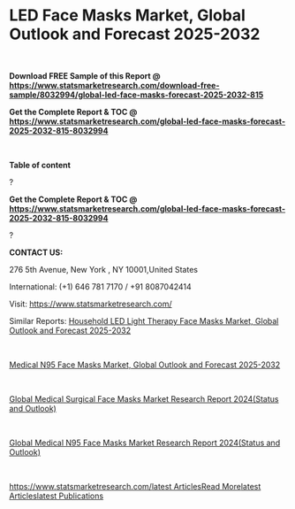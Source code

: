 <h1>LED Face Masks Market, Global Outlook and Forecast 2025-2032</h1><br/><p><strong>Download FREE Sample of this Report @ <a href="https://www.statsmarketresearch.com/download-free-sample/8032994/global-led-face-masks-forecast-2025-2032-815">https://www.statsmarketresearch.com/download-free-sample/8032994/global-led-face-masks-forecast-2025-2032-815</a></strong></p>
 
 
 
 <div><b>Get the Complete Report & TOC @ <a href="https://www.statsmarketresearch.com/global-led-face-masks-forecast-2025-2032-815-8032994">https://www.statsmarketresearch.com/global-led-face-masks-forecast-2025-2032-815-8032994</a></b></div>
 
 
 
 <p><br />
 
 <b>Table of content</b></p>
 
 
 
 <p>? </p>
 
 
 
 <div><b>Get the Complete Report & TOC @ <a href="https://www.statsmarketresearch.com/global-led-face-masks-forecast-2025-2032-815-8032994">https://www.statsmarketresearch.com/global-led-face-masks-forecast-2025-2032-815-8032994</a></b></div>
 
 
 
 <p>? </p>
 
 
 
 <p><b>CONTACT US:</b><br />
 
 276 5th Avenue, New York , NY 10001,United States<br />
 
 International: (+1) 646 781 7170 / +91 8087042414<br />
 
 Visit: <a href="https://www.statsmarketresearch.com/">https://www.statsmarketresearch.com/</a><br />
 
 Similar Reports: <a href="https://www.statsmarketresearch.com/global-led-face-masks-forecast-2025-2032-815-8032994">Household LED Light Therapy Face Masks Market, Global Outlook and Forecast 2025-2032</a><br />
 
 <br />
 
 <a href="https://www.statsmarketresearch.com/global-led-face-masks-forecast-2025-2032-815-8032994">Medical N95 Face Masks Market, Global Outlook and Forecast 2025-2032</a><br />
 
 <br />
 
 <a href="https://www.statsmarketresearch.com/global-led-face-masks-forecast-2025-2032-815-8032994">Global Medical Surgical Face Masks Market Research Report 2024(Status and Outlook)</a><br />
 
 <br />
 
 <a href="https://www.statsmarketresearch.com/global-led-face-masks-forecast-2025-2032-815-8032994">Global Medical N95 Face Masks Market Research Report 2024(Status and Outlook)</a><br />
 
 <br />
 
 <a href="https://gyeongbokgung.com">https://www.statsmarketresearch.com/</a><a href="https://hallyeomaritime.com">latest Articles</a><a href="https://jingwansa.com">Read More</a><a href="https://nguoiviet.jp/">latest Articles</a><a href="https://www.intelmarketresearch.com/">latest Publications</a></p>